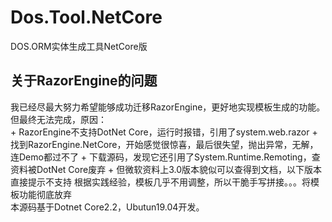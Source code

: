 # Dos.Tool.NetCore
DOS.ORM实体生成工具NetCore版

## 关于RazorEngine的问题
我已经尽最大努力希望能够成功迁移RazorEngine，更好地实现模板生成的功能。<br>
但最终无法完成，原因：<br>
      + RazorEngine不支持DotNet Core，运行时报错，引用了system.web.razor
      + 找到RazorEngine.NetCore，开始感觉很惊喜，最后很失望，抛出异常，无解，连Demo都过不了
      + 下载源码，发现它还引用了System.Runtime.Remoting，查资料被DotNet Core废弃
      + 但微软资料上3.0版本貌似可以查得到文档，以下版本直接提示不支持
根据实践经验，模板几乎不用调整，所以干脆手写拼接。。。将模板功能彻底放弃<br>
本源码基于Dotnet Core2.2，Ubutun19.04开发。
